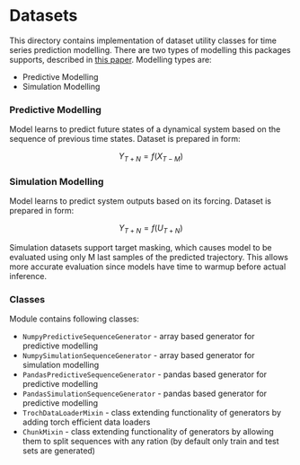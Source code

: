 # Datasets

This directory contains implementation of dataset utility classes for time series
prediction modelling. There are two types of modelling this packages supports, 
described in [this paper](https://arxiv.org/abs/1902.00683). Modelling types are:
* Predictive Modelling
* Simulation Modelling

### Predictive Modelling

Model learns to predict future states of a dynamical system based on the sequence of
previous time states. Dataset is prepared in form:
```math
Y_{T+N } = f(X_{T-M})
```

### Simulation Modelling

Model learns to predict system outputs based on its forcing. Dataset is prepared in form:
```math
Y_{T+N} = f(U_{T+N})
```

Simulation datasets support target masking, which causes model to be evaluated using
only M last samples of the predicted trajectory. This allows more accurate evaluation
since models have time to warmup before actual inference.

### Classes

Module contains following classes:
* `NumpyPredictiveSequenceGenerator` - array based generator for predictive modelling
* `NumpySimulationSequenceGenerator` - array based generator for simulation modelling
* `PandasPredictiveSequenceGenerator` - pandas based generator for predictive modelling
* `PandasSimulationSequenceGenerator` - pandas based generator for predictive modelling
* `TrochDataLoaderMixin` - class extending functionality of generators by adding torch efficient data loaders
* `ChunkMixin` - class extending functionality of generators by allowing them to split sequences with any ration (by default only train and test sets are generated)
